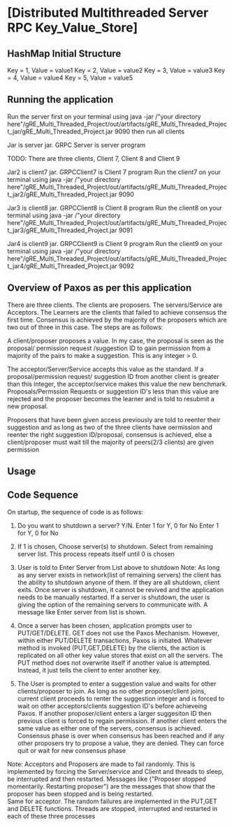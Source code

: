 # [Distributed Multithreaded Server RPC Key_Value_Store]
## HashMap Initial Structure
Key = 1, Value = value1
Key = 2, Value = value2
Key = 3, Value = value3
Key = 4, Value = value4
Key = 5, Value = value5

## Running the application

Run the server first on your terminal using java -jar /"your directory here"/gRE_Multi_Threaded_Project/out/artifacts/gRE_Multi_Threaded_Project_jar/gRE_Multi_Threaded_Project.jar 9090
then run all clients 

Jar is server jar. GRPC Server is server program

TODO: There are three clients, Client 7, Client 8 and Client 9

Jar2 is client7 jar. GRPCClient7 is Client 7 program
Run the client7 on your terminal using java -jar /"your directory here"/gRE_Multi_Threaded_Project/out/artifacts/gRE_Multi_Threaded_Project_jar2/gRE_Multi_Threaded_Project.jar 9090


Jar3 is client8 jar. GRPCClient8 is Client 8 program
Run the client8 on your terminal using java -jar /"your directory here"/gRE_Multi_Threaded_Project/out/artifacts/gRE_Multi_Threaded_Project_jar3/gRE_Multi_Threaded_Project.jar 9091


Jar4 is client9 jar. GRPCClient9 is Client 9 program
Run the client9 on your terminal using java -jar /"your directory here"/gRE_Multi_Threaded_Project/out/artifacts/gRE_Multi_Threaded_Project_jar4/gRE_Multi_Threaded_Project.jar 9092


## Overview of Paxos as per this application
There are three clients. The clients are proposers. The servers/Service are Acceptors. The Learners 
are the clients that failed to achieve consensus the first time. Consensus is achieved by the 
majority of the proposers which are two out of three in this case. The steps are as follows:

A client/proposer proposes a value. In my case, the proposal is seen as the proposal/
permission request
/suggestion ID to gain permission from a majority of the pairs to make a suggestion. This is any integer > 0.

The acceptor/Server/Service accepts this value as the standard. If a proposal/permission request/
suggestion ID from another client is greater than this integer, the acceptor/service makes this value 
the new benchmark. Proposals/Permssion Requests or suggestion ID's less than this value are rejected 
and the proposer becomes the learner and is told to resubmit a new proposal.

Proposers that have been given access previously are told to reenter their suggestion and as long as 
two of the three clients have oermission and reenter the right suggestion ID/proposal, consensus is achieved,
else a client/proposer must wait till the majority of peers(2/3 clients) are given permission

## Usage

## Code Sequence
On startup, the sequence of code is as follows: 
1) Do you want to shutdown a server? Y/N. Enter 1 for Y, 0 for No
Enter 1 for Y, 0 for No

2) If 1 is chosen, Choose server(s) to shutdown. Select from remaining server list. 
This process repeats itself until 0 is chosen

3) User is told to Enter Server from List above to shutdown Note: As long as any 
server exists in network(list of remaining servers) the client has the ability to 
shutdown anyone of them. If they are all shutdown, client exits. Once server is 
shutdown, it cannot be revived and the application needs to be manually restarted.
 If a server is shutdown, the user is giving the option of the remaining servers 
 to communicate with. A message like Enter server from list is shown.
  
4) Once a server has been chosen, application prompts user to PUT/GET/DELETE. GET 
does not use the Paxos Mechanism. However, within either PUT/DELETE transactions, 
Paxos is initiated. Whatever method is invoked (PUT,GET,DELETE) by the clients, 
the action is replicated on all other key value stores that exist on all the servers. 
The PUT method does not overwrite itself if another value is attempted. Instead, it 
just tells the client to enter another key.

5) The User is prompted to enter a suggestion value and waits for other 
clients/proposer to join. As long as no other proposer/client joins, current 
client proceeds to renter the suggestion integer and is forced to wait on other 
acceptors/clients suggestion ID's before achieveing Paxos. 
If another proposer/client enters a larger suggesiton ID then previous client is 
forced to regain permission. If another client enters the same value as either one 
of the servers, consensus is achieved. Consensus phase is over when consensus has 
been reached and if any other proposers try to propose a value, they are denied. 
They can force quit or wait for new consensus phase 

Note: Acceptors and Proposers are made to fail randomly. This is implemented by 
forcing the Server/service and Client and threads to sleep, be interrupted and 
then restarted. Messages like ("Proposer stopped momentarily. Restarting proposer") 
are the messages that show that the proposer has been stopped and is being restarted.  
Same for acceptor. The random failures are implemented in the PUT,GET and DELETE 
functions.  Threads are stopped, interrupted and restarted in each of these three
 processes 



                                                                                                          






